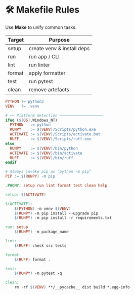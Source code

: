# 🛠️ Makefile Rules

Use **Make** to unify common tasks.

| Target | Purpose                           |
|--------|-----------------------------------|
| setup  | create venv & install deps        |
| run    | run app / CLI                    |
| lint   | run linter                        |
| format | apply formatter                   |
| test   | run pytest                        |
| clean  | remove artefacts                  |

```makefile
PYTHON ?= python3
VENV   ?= .venv

# ── Platform detection ───────────────────
ifeq ($(OS),Windows_NT)
  PYTHON   := python
  RUNPY    := $(VENV)/Scripts/python.exe
  ACTIVATE := $(VENV)/Scripts/activate.bat
  RUFF     := $(VENV)/Scripts/ruff.exe
else
  RUNPY    := $(VENV)/bin/python
  ACTIVATE := $(VENV)/bin/activate
  RUFF     := $(VENV)/bin/ruff
endif

# Always invoke pip as “python -m pip”
PIP := $(RUNPY) -m pip

.PHONY: setup run lint format test clean help

setup: $(ACTIVATE)

$(ACTIVATE):
	$(PYTHON) -m venv $(VENV)
	$(RUNPY) -m pip install --upgrade pip
	$(RUNPY) -m pip install -r requirements.txt

run: setup
	$(RUNPY) -m package_name

lint:
	$(RUFF) check src tests

format:
	$(RUFF) format .

test:
	$(RUNPY) -m pytest -q

clean:
	rm -rf $(VENV) **/__pycache__ dist build *.egg-info
```
